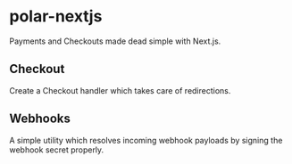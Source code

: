 # polar-nextjs

Payments and Checkouts made dead simple with Next.js.

## Checkout

Create a Checkout handler which takes care of redirections.

## Webhooks

A simple utility which resolves incoming webhook payloads by signing the webhook secret properly.